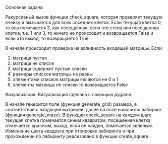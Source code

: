 Основная задача:

Рекурсивный вызов функции check_square, которая проверяет текущую ячейку и вызывается для всех соседних клеток. Если текущая клетка 0, то она помечается 3, как посещенная, если это стена или посещенная клетка, т.е. 1 или 3, то ничего не происходит и возвращается False и если это выход, то возвращается True.

В начале происходит проверка на валидность входящей матрицы. Если:
1) матрица пустая
2) матрица не список
3) матрица содержит пустые списки
4) размеры списков матрицы не равны
5) элементами списков матрицы являются не 0 и 1
6) элементы матрицы не списки
то возвращается False

Визуализация:
Визуализация сделана с помощью pygame.

В начале генерится поле (функция generate_grid) размера, в соответствии с входящей матрицей, далее на поле наносится 
лабиринт (функция generate_maze).
В функции check_square на каждом шаге текущая клетка помечается синим квадратом, посещенная клетка отмечается красным, 
выход, если он найден, помечается зеленым.
Изменение цвета квадрата  при отрисовке лабиринта и при прохождении по лабиринту реализовано в функции create_square.

